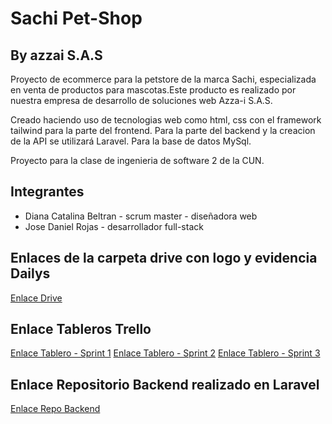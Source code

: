 # Sachi Pet-Shop
## By azzai S.A.S

Proyecto de ecommerce para la petstore de la marca Sachi, especializada en venta de productos para mascotas.Este producto es realizado por nuestra empresa de desarrollo de soluciones web Azza-i S.A.S.


Creado haciendo uso de tecnologias web como html, css con el framework tailwind para la parte del frontend. Para la parte del backend y la creacion de la API se utilizará Laravel. Para la base de datos MySql.

Proyecto  para la clase de ingenieria de software 2 de la CUN.

 ## Integrantes
 - Diana Catalina Beltran - scrum master - diseñadora web
 - Jose Daniel Rojas - desarrollador full-stack

## Enlaces de la carpeta drive con logo y evidencia Dailys

[Enlace Drive](https://drive.google.com/drive/u/3/folders/1utS9NulOrHH5Fb8ibsaXXZ_WmmOgvNvm)

## Enlace Tableros Trello

[Enlace Tablero - Sprint 1](https://trello.com/b/Uk34wjC4/sprint-1)
[Enlace Tablero - Sprint 2](https://trello.com/b/fa2bAvwd/sprint-2)
[Enlace Tablero - Sprint 3](https://trello.com/b/XerCiBqo/sprint-3)

## Enlace Repositorio Backend realizado en Laravel

[Enlace Repo Backend](https://github.com/DanielRojasDV/api-sachi-pet.git)
